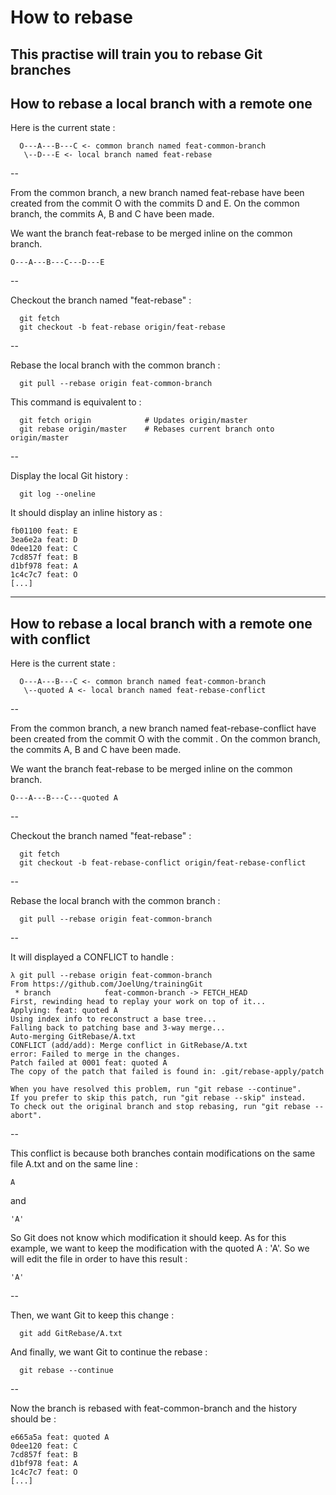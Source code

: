 # How to rebase

This practise will train you to rebase Git branches
---

## How to rebase a local branch with a remote one

Here is the current state :
```
  O---A---B---C <- common branch named feat-common-branch
   \--D---E <- local branch named feat-rebase
```
--

From the common branch, a new branch named feat-rebase have been created from the commit O with the commits D and E.
On the common branch, the commits A, B and C have been made.

We want the branch feat-rebase to be merged inline on the common branch.
```
O---A---B---C---D---E
```
--

Checkout the branch named "feat-rebase" :
```
  git fetch
  git checkout -b feat-rebase origin/feat-rebase
```
--

Rebase the local branch with the common branch :
```
  git pull --rebase origin feat-common-branch
```

This command is equivalent to :
```
  git fetch origin            # Updates origin/master
  git rebase origin/master    # Rebases current branch onto origin/master
```
--

Display the local Git history :
```
  git log --oneline
```
It should display an inline history as :
```
fb01100 feat: E
3ea6e2a feat: D
0dee120 feat: C
7cd857f feat: B
d1bf978 feat: A
1c4c7c7 feat: O
[...]
```
---

## How to rebase a local branch with a remote one with conflict

Here is the current state :
```
  O---A---B---C <- common branch named feat-common-branch
   \--quoted A <- local branch named feat-rebase-conflict
```
--

From the common branch, a new branch named feat-rebase-conflict have been created from the commit O with the commit .
On the common branch, the commits A, B and C have been made.

We want the branch feat-rebase to be merged inline on the common branch.
```
O---A---B---C---quoted A
```
--

Checkout the branch named "feat-rebase" :
```
  git fetch
  git checkout -b feat-rebase-conflict origin/feat-rebase-conflict
```
--

Rebase the local branch with the common branch :
```
  git pull --rebase origin feat-common-branch
```
--

It will displayed a CONFLICT to handle :
```
λ git pull --rebase origin feat-common-branch
From https://github.com/JoelUng/trainingGit
 * branch            feat-common-branch -> FETCH_HEAD
First, rewinding head to replay your work on top of it...
Applying: feat: quoted A
Using index info to reconstruct a base tree...
Falling back to patching base and 3-way merge...
Auto-merging GitRebase/A.txt
CONFLICT (add/add): Merge conflict in GitRebase/A.txt
error: Failed to merge in the changes.
Patch failed at 0001 feat: quoted A
The copy of the patch that failed is found in: .git/rebase-apply/patch

When you have resolved this problem, run "git rebase --continue".
If you prefer to skip this patch, run "git rebase --skip" instead.
To check out the original branch and stop rebasing, run "git rebase --abort".
```
--

This conflict is because both branches contain modifications on the same file A.txt and on the same line :
```
A
```
and
```
'A'
```
So Git does not know which modification it should keep.
As for this example, we want to keep the modification with the quoted A : 'A'.
So we will edit the file in order to have this result :
```
'A'
```
--

Then, we want Git to keep this change :
```
  git add GitRebase/A.txt
```
And finally, we want Git to continue the rebase :
```
  git rebase --continue
```
--

Now the branch is rebased with feat-common-branch and the history should be :
```
e665a5a feat: quoted A
0dee120 feat: C
7cd857f feat: B
d1bf978 feat: A
1c4c7c7 feat: O
[...]
